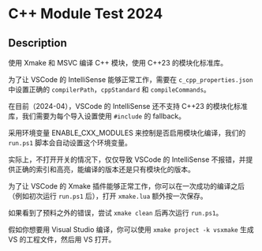 # C++ Module Test 2024

## Description

使用 Xmake 和 MSVC 编译 C++ 模块，使用 C++23 的模块化标准库。

为了让 VSCode 的 IntelliSense 能够正常工作，需要在 `c_cpp_properties.json` 中设置正确的 `compilerPath`，`cppStandard` 和 `compileCommands`。

在目前（2024-04），VSCode 的 IntelliSense 还不支持 C++23 的模块化标准库，我们需要为每个导入设置使用 `#include` 的 fallback。

采用环境变量 ENABLE_CXX_MODULES 来控制是否启用模块化编译，我们的 `run.ps1` 脚本会自动设置这个环境变量。

实际上，不打开开关的情况下，仅仅导致 VSCode 的 IntelliSense 不报错，并提供正确的索引和高亮，能编译的版本还是只有模块化的版本。

为了让 VSCode 的 Xmake 插件能够正常工作，你可以在一次成功的编译之后（例如初次运行 `run.ps1` 后），打开 `xmake.lua` 额外按一次保存。

如果看到了预料之外的错误，尝试 `xmake clean` 后再次运行 `run.ps1`。

假如你想要用 Visual Studio 编译，你可以使用 `xmake project -k vsxmake` 生成 VS 的工程文件，然后用 VS 打开。

